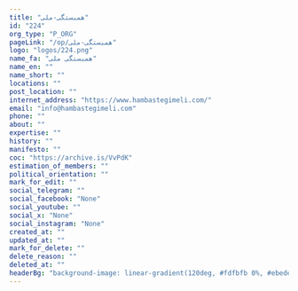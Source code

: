 ```yaml
---
title: "همبستگی-ملی"
id: "224"
org_type: "P_ORG"
pageLink: "/op/همبستگی-ملی"
logo: "logos/224.png"
name_fa: "همبستگی ملی"
name_en: ""
name_short: ""
locations: ""
post_location: ""
internet_address: "https://www.hambastegimeli.com/"
email: "info@hambastegimeli.com"
phone: ""
about: ""
expertise: ""
history: ""
manifesto: ""
coc: "https://archive.is/VvPdK"
estimation_of_members: ""
political_orientation: ""
mark_for_edit: ""
social_telegram: ""
social_facebook: "None"
social_youtube: ""
social_x: "None"
social_instagram: "None"
created_at: ""
updated_at: ""
mark_for_delete: ""
delete_reason: ""
deleted_at: ""
headerBg: "background-image: linear-gradient(120deg, #fdfbfb 0%, #ebedee 100%);"
---
```

